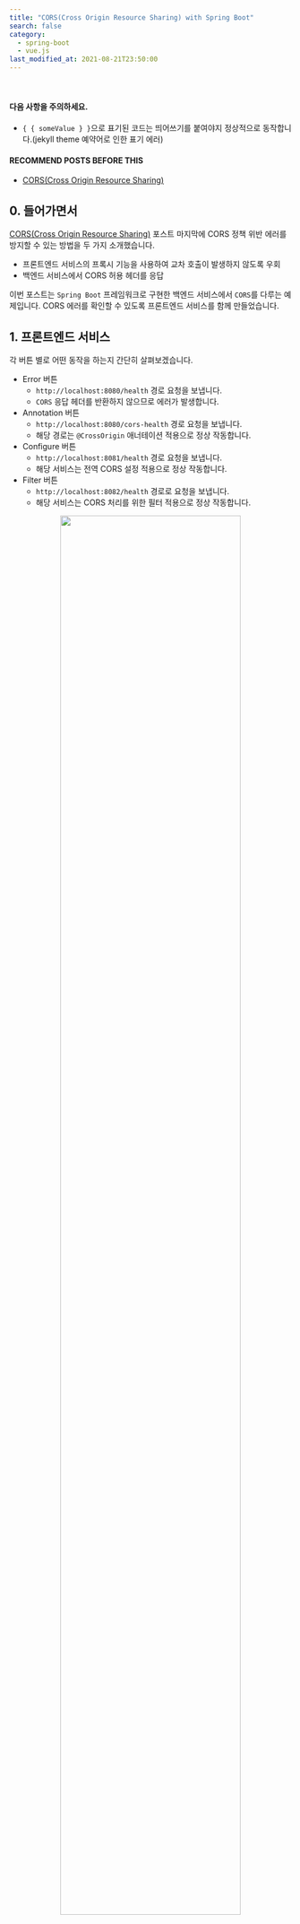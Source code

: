 ```yaml
---
title: "CORS(Cross Origin Resource Sharing) with Spring Boot"
search: false
category:
  - spring-boot
  - vue.js
last_modified_at: 2021-08-21T23:50:00
---
```


<br>

#### 다음 사항을 주의하세요.

* `{ { someValue } }`으로 표기된 코드는 띄어쓰기를 붙여야지 정상적으로 동작합니다.(jekyll theme 예약어로 인한 표기 에러)

#### RECOMMEND POSTS BEFORE THIS

* [CORS(Cross Origin Resource Sharing)][cors-link] 

## 0. 들어가면서

[CORS(Cross Origin Resource Sharing)][cors-link] 포스트 마지막에 CORS 정책 위반 에러를 방지할 수 있는 방법을 두 가지 소개했습니다. 

* 프론트엔드 서비스의 프록시 기능을 사용하여 교차 호출이 발생하지 않도록 우회
* 백엔드 서비스에서 CORS 허용 헤더를 응답

이번 포스트는 `Spring Boot` 프레임워크로 구현한 백엔드 서비스에서 `CORS`를 다루는 예제입니다. 
CORS 에러를 확인할 수 있도록 프론트엔드 서비스를 함께 만들었습니다. 

## 1. 프론트엔드 서비스

각 버튼 별로 어떤 동작을 하는지 간단히 살펴보겠습니다.

* Error 버튼 
    * `http://localhost:8080/health` 경로 요청을 보냅니다. 
    * `CORS` 응답 헤더를 반환하지 않으므로 에러가 발생합니다.
* Annotation 버튼
    * `http://localhost:8080/cors-health` 경로 요청을 보냅니다. 
    * 해당 경로는 `@CrossOrigin` 애너테이션 적용으로 정상 작동합니다. 
* Configure 버튼
    * `http://localhost:8081/health` 경로 요청을 보냅니다. 
    * 해당 서비스는 전역 CORS 설정 적용으로 정상 작동합니다.
* Filter 버튼
    * `http://localhost:8082/health` 경로로 요청을 보냅니다.
    * 해당 서비스는 CORS 처리를 위한 필터 적용으로 정상 작동합니다.

<p align="center">
    <img src="/images/cors-example-1.JPG" width="80%" class="image__border">
</p>

### 1.1. Request vue

코드는 간단하게 살펴보겠습니다. 

* `axios` 모듈을 사용하여 API 요청을 수행합니다.
* 상대 경로(path)를 입력하면 프론트엔드 서비스로 요청이 전달되므로 주의합니다.

```vue
<template>
  <div class="wrapper">
    <h1>Check CORS(Cross Origin Resource Sharing)</h1>
    <div class="message flex-center" :class="{error: isError}">
      <p>{ { response } }</p>
    </div>
    <div class="button-group flex-center">
      <div class="buttons flex-center">
        <button @click="requestError()">Error</button>
        <button @click="requestAnnotation()">Annotation</button>
      </div>
      <div class="buttons flex-center">
        <button @click="requestConfigure()">Configure</button>
        <button @click="requestFilter()">Filter</button>
      </div>
    </div>
  </div>
</template>

<script>
import axios from 'axios'

export default {
  data() {
    return {
      response: 'Waiting',
      isError: false
    }
  },
  methods: {
    requestError() {
      this.requestApi('http://localhost:8080/health')
    },
    requestAnnotation() {
      this.requestApi('http://localhost:8080/cors-health')
    },
    requestConfigure() {
      this.requestApi('http://localhost:8081/health')
    },
    requestFilter() {
      this.requestApi('http://localhost:8082/health')
    },
    requestApi(url) {
      axios.get(url)
          .then((res) => {
            this.response = res.data
            this.isError = false
          })
          .catch((error) => {
            this.response = error.message
            this.isError = true
          })
    }
  }
}
</script>

<style scoped>
/* some styles */
</style>
```

## 2. 백엔드 서비스 

백엔드 서비스는 총 3개 존재합니다. 
서비스 별로 CORS 정책을 다루기 위해 각기 다른 방법을 사용하였습니다. 

### 2.1. 애너테이션 사용 서비스

포트 번호 8080를 가진 서비스입니다. 
우선 스프링 프레임워크에서 제공하는 `@CrossOrigin` 애너테이션을 먼저 살펴보겠습니다. 

#### 2.1.1. @CrossOrigin 애너테이션

* 해당 애너테이션의 적용 대상은 클래스와 메소드입니다.
    * ElementType.TYPE - 클래스, 인터페이스, 열거 타입에 사용 가능
    * ElementType.METHOD - 메소드에 사용 가능
* CORS 헤더 설정에 필요한 값들을 지정할 수 있습니다.

```java
package org.springframework.web.bind.annotation;

import java.lang.annotation.Documented;
import java.lang.annotation.ElementType;
import java.lang.annotation.Retention;
import java.lang.annotation.RetentionPolicy;
import java.lang.annotation.Target;
import org.springframework.core.annotation.AliasFor;

@Target({ElementType.TYPE, ElementType.METHOD})
@Retention(RetentionPolicy.RUNTIME)
@Documented
public @interface CrossOrigin {
    /** @deprecated */
    @Deprecated
    String[] DEFAULT_ORIGINS = new String[]{"*"};
    /** @deprecated */
    @Deprecated
    String[] DEFAULT_ALLOWED_HEADERS = new String[]{"*"};
    /** @deprecated */
    @Deprecated
    boolean DEFAULT_ALLOW_CREDENTIALS = false;
    /** @deprecated */
    @Deprecated
    long DEFAULT_MAX_AGE = 1800L;

    @AliasFor("origins")
    String[] value() default {};

    @AliasFor("value")
    String[] origins() default {};

    String[] originPatterns() default {};

    String[] allowedHeaders() default {};

    String[] exposedHeaders() default {};

    RequestMethod[] methods() default {};

    String allowCredentials() default "";

    long maxAge() default -1L;
}
```

#### 2.1.2. CorsController 클래스

* `/health` 경로는 별다른 처리 없이 노출하였습니다.
    * "It occurs CORS policy error." 응답 메세지를 반환합니다.
* `/cors-health` 경로는 `@CrossOrigin` 애너테이션을 적용하였습니다.
    * 출처(origin)가 `http://localhost`인 경우 응답 헤더를 전달합니다.
    * "It's okay because of @CrossOrigin annotation." 응답 메세지를 반환합니다.

```java
package blog.in.action.controller;

import org.springframework.web.bind.annotation.CrossOrigin;
import org.springframework.web.bind.annotation.GetMapping;
import org.springframework.web.bind.annotation.RequestMapping;
import org.springframework.web.bind.annotation.RestController;

@RestController
public class CorsController {

    @GetMapping("/health")
    public String health() {
        return "It occurs CORS policy error.";
    }

    @CrossOrigin(origins = "http://localhost")
    @GetMapping("/cors-health")
    public String healthCorsAnnotation() {
        return "It's okay because of @CrossOrigin annotation.";
    }
}
```

### 2.2. Glboal CORS Configuration 사용 서비스

포트 번호 8081를 가진 서비스입니다. 
전역 CORS 설정을 통해 해당 서비스로 오는 요청에 대한 CORS 응답 헤더 생성을 제어합니다.

#### 2.2.1. WebConfig 클래스

* `@EnableWebMvc` 애너테이션을 통해 WebMVC 기능을 위한 설정 파일임을 알립니다.
* `WebMvcConfigurer` 인터페이스를 구현하여 필요한 기능을 확장합니다.
* `addCorsMappings` 메소드를 재구현합니다.
    * `/health` 경로에 적용합니다.
    * `GET` 메소드로 오는 요청은 CORS 헤더 생성을 허용합니다.
    * `http://localhost` 출처에서 오는 요청은 CORS 헤더 생성을 허용합니다,
    * 클라이언트에서 프리플라이트(preflight) 요청 결과를 저장하는 시간을 3초로 지정합니다.

```java
package blog.in.action.config;

import org.springframework.context.annotation.Configuration;
import org.springframework.web.servlet.config.annotation.CorsRegistry;
import org.springframework.web.servlet.config.annotation.EnableWebMvc;
import org.springframework.web.servlet.config.annotation.WebMvcConfigurer;

@Configuration
@EnableWebMvc
public class WebConfig implements WebMvcConfigurer {

    @Override
    public void addCorsMappings(CorsRegistry registry) {
        registry.addMapping("/health")
                .allowedMethods("GET")
                .allowedOrigins("http://localhost")
                .maxAge(3000);
    }
}
```

#### 2.3.2. CorsController 클래스

* `/health` 경로에 별다른 처리가 없습니다.
    * "It's okay because of global CORS configuration." 응답 메세지를 반환합니다.

```java
package blog.in.action.controller;

import org.springframework.web.bind.annotation.GetMapping;
import org.springframework.web.bind.annotation.RestController;

@RestController
public class CorsController {

    @GetMapping("/health")
    public String health() {
        return "It's okay because of global CORS configuration.";
    }
}
```

### 2.3. Filter 사용 서비스

포트 번호 8082를 가진 서비스입니다. 
CORS 처리를 위한 필터를 생성하여 해당 서비스로 오는 요청에 대한 CORS 응답 헤더 생성을 제어합니다.

#### 2.3.1. WebConfig 클래스

* `corsFilter` 빈(bean)을 생성합니다. 
* `CORS` 설정을 위한 `CorsConfiguration` 객체를 생성합니다. 
    * `GET` 메소드로 오는 요청은 CORS 헤더 생성을 허용합니다.
    * `http://localhost` 출처에서 오는 요청은 CORS 헤더 생성을 허용합니다.
* `UrlBasedCorsConfigurationSource` 객체를 생성합니다.
    * `/health` 경로에 위에서 `CORS` 설정을 적용합니다.

```java
package blog.in.action.config;

import org.springframework.boot.web.servlet.FilterRegistrationBean;
import org.springframework.context.annotation.Bean;
import org.springframework.context.annotation.Configuration;
import org.springframework.web.cors.CorsConfiguration;
import org.springframework.web.cors.UrlBasedCorsConfigurationSource;
import org.springframework.web.filter.CorsFilter;

@Configuration
public class WebConfig {

    @Bean
    public FilterRegistrationBean corsFilter() {

        CorsConfiguration config = new CorsConfiguration();
        config.setAllowCredentials(false);
        config.addAllowedOrigin("http://localhost");
        config.addAllowedHeader("*");
        config.addAllowedMethod("GET");

        UrlBasedCorsConfigurationSource source = new UrlBasedCorsConfigurationSource();
        source.registerCorsConfiguration("/health", config);

        FilterRegistrationBean bean = new FilterRegistrationBean(new CorsFilter(source));
        bean.setOrder(0);
        return bean;
    }
}
```

#### 2.3.2. CorsController 클래스

* `/health` 경로에 별다른 처리가 없습니다.
    * "It's okay because of CORS filter." 응답 메세지를 반환합니다.

```java
package blog.in.action.controller;

import org.springframework.web.bind.annotation.GetMapping;
import org.springframework.web.bind.annotation.RestController;

@RestController
public class CorsController {

    @GetMapping("/health")
    public String health() {
        return "It's okay because of CORS filter.";
    }
}
```

## 3. 테스트

도커 컴포즈(docker compose)를 통해 총 4개의 서비스를 실행시킨 후 테스트를 진행하였습니다. 
도커 컴포즈를 사용하지 않는 분들은 IDE(Integrated Development Environment) 도구를 통해 서비스 실행 후 테스트가 가능합니다.

### 3.1. 서비스 실행

* `docker-compose up` 명령어를 사용합니다.

```
$ docker-compose up -d
Creating network "2021-01-15-cors-example_default" with the default driver
Building frontend
[+] Building 2.7s (15/15) FINISHED
 => [internal] load build definition from Dockerfile                                                                                          0.0s
 => => transferring dockerfile: 37B                                                                                                           0.0s
 => [internal] load .dockerignore                                                                                                             0.0s
 => => transferring context: 2B                                                                                                               0.0s
 => [internal] load metadata for docker.io/library/nginx:latest                                                                               1.2s

...

Creating 2021-01-15-cors-example_backend_1           ... done
Creating 2021-01-15-cors-example_backend-filter_1    ... done
Creating 2021-01-15-cors-example_frontend_1          ... done
Creating 2021-01-15-cors-example_backend-configure_1 ... done
```

### 3.2. 테스트 결과 확인

<http://localhost>에 접속하여 각 버튼을 눌러보면서 응답 헤더 값을 확인합니다.

<p align="center">
    <img src="/images/cors-example-2.gif" width="100%" class="image__border">
</p>

## CLOSING

테스트 코드 저장소에 예시에서 사용한 서비스들의 코드가 작성되어 있습니다. 

* `frontend` 폴더는 프론트엔드 서비스 코드입니다.
* `backend` 폴더는 포트번호 8080 서비스 코드입니다.
* `backend-configure` 폴더는 포트번호 8081 서비스 코드입니다.
* `backend-filter` 폴더는 포트번호 8082 서비스 코드입니다.

#### RECOMMEND NEXT POSTS

* [리액트(React) CORS 해결하기 (feat. 프록시(Proxy) 구축)][react-proxy-link]

#### TEST CODE REPOSITORY

* <https://github.com/Junhyunny/blog-in-action/tree/master/2021-01-15-cors-example>

#### REFERENCE

* <https://spring.io/blog/2015/06/08/cors-support-in-spring-framework>
* <https://www.baeldung.com/spring-cors>

[cors-link]: https://junhyunny.github.io/information/cors/
[react-proxy-link]: https://junhyunny.github.io/information/react/react-proxy/